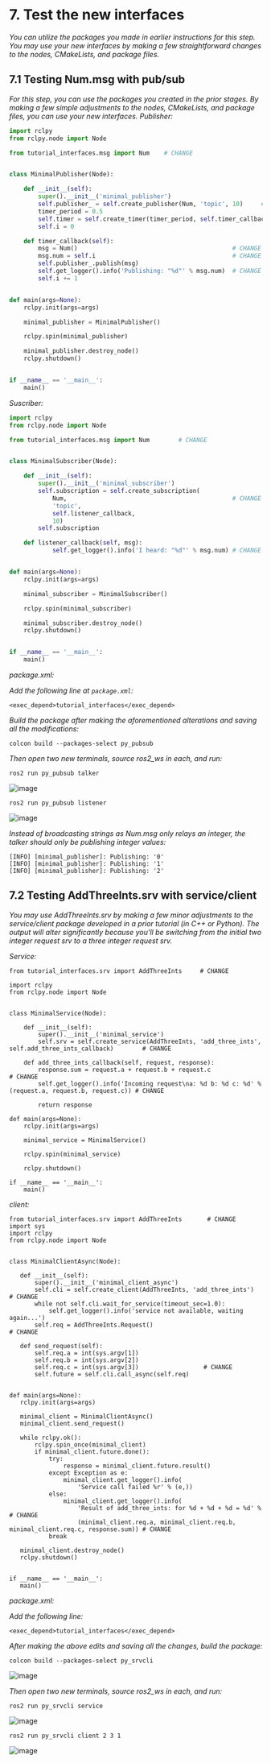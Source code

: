 # 7. Test the new interfaces
*You can utilize the packages you made in earlier instructions for this step. You may use your new interfaces by making a few straightforward changes to the nodes, CMakeLists, and package files.*
## 7.1 Testing Num.msg with pub/sub
*For this step, you can use the packages you created in the prior stages. By making a few simple adjustments to the nodes, CMakeLists, and package files, you can use your new interfaces.*
*Publisher:*
``` python
import rclpy
from rclpy.node import Node

from tutorial_interfaces.msg import Num    # CHANGE


class MinimalPublisher(Node):

    def __init__(self):
        super().__init__('minimal_publisher')
        self.publisher_ = self.create_publisher(Num, 'topic', 10)     # CHANGE
        timer_period = 0.5
        self.timer = self.create_timer(timer_period, self.timer_callback)
        self.i = 0

    def timer_callback(self):
        msg = Num()                                           # CHANGE
        msg.num = self.i                                      # CHANGE
        self.publisher_.publish(msg)
        self.get_logger().info('Publishing: "%d"' % msg.num)  # CHANGE
        self.i += 1


def main(args=None):
    rclpy.init(args=args)

    minimal_publisher = MinimalPublisher()

    rclpy.spin(minimal_publisher)

    minimal_publisher.destroy_node()
    rclpy.shutdown()


if __name__ == '__main__':
    main()
 ```
*Suscriber:*
```python
import rclpy
from rclpy.node import Node

from tutorial_interfaces.msg import Num        # CHANGE


class MinimalSubscriber(Node):

    def __init__(self):
        super().__init__('minimal_subscriber')
        self.subscription = self.create_subscription(
            Num,                                              # CHANGE
            'topic',
            self.listener_callback,
            10)
        self.subscription

    def listener_callback(self, msg):
            self.get_logger().info('I heard: "%d"' % msg.num) # CHANGE


def main(args=None):
    rclpy.init(args=args)

    minimal_subscriber = MinimalSubscriber()

    rclpy.spin(minimal_subscriber)

    minimal_subscriber.destroy_node()
    rclpy.shutdown()


if __name__ == '__main__':
    main()
```

*package.xml:*

*Add the following line at `package.xml`:*
```
<exec_depend>tutorial_interfaces</exec_depend>
```
*Build the package after making the aforementioned alterations and saving all the modifications:*
```
colcon build --packages-select py_pubsub
```
*Then open two new terminals, source ros2_ws in each, and run:*
```
ros2 run py_pubsub talker
```
![image](https://user-images.githubusercontent.com/92029196/195660133-ccaeaef1-ca70-48d1-8246-a2ae3df3fe4b.png)

```
ros2 run py_pubsub listener
```
![image](https://user-images.githubusercontent.com/92029196/195660376-adc26f87-5185-4ac3-8c05-270f8aa68e3a.png)


*Instead of broadcasting strings as Num.msg only relays an integer, the talker should only be publishing integer values:*
```
[INFO] [minimal_publisher]: Publishing: '0'
[INFO] [minimal_publisher]: Publishing: '1'
[INFO] [minimal_publisher]: Publishing: '2'
```
## 7.2 Testing AddThreeInts.srv with service/client
*You may use AddThreeInts.srv by making a few minor adjustments to the service/client package developed in a prior tutorial (in C++ or Python). The output will alter significantly because you'll be switching from the initial two integer request srv to a three integer request srv.*

*Service:*
```
from tutorial_interfaces.srv import AddThreeInts     # CHANGE

import rclpy
from rclpy.node import Node


class MinimalService(Node):

    def __init__(self):
        super().__init__('minimal_service')
        self.srv = self.create_service(AddThreeInts, 'add_three_ints', self.add_three_ints_callback)        # CHANGE

    def add_three_ints_callback(self, request, response):
        response.sum = request.a + request.b + request.c                                                  # CHANGE
        self.get_logger().info('Incoming request\na: %d b: %d c: %d' % (request.a, request.b, request.c)) # CHANGE

        return response

def main(args=None):
    rclpy.init(args=args)

    minimal_service = MinimalService()

    rclpy.spin(minimal_service)

    rclpy.shutdown()

if __name__ == '__main__':
    main()
 ```
 *client:*
 ```
 from tutorial_interfaces.srv import AddThreeInts       # CHANGE
import sys
import rclpy
from rclpy.node import Node


class MinimalClientAsync(Node):

    def __init__(self):
        super().__init__('minimal_client_async')
        self.cli = self.create_client(AddThreeInts, 'add_three_ints')       # CHANGE
        while not self.cli.wait_for_service(timeout_sec=1.0):
            self.get_logger().info('service not available, waiting again...')
        self.req = AddThreeInts.Request()                                   # CHANGE

    def send_request(self):
        self.req.a = int(sys.argv[1])
        self.req.b = int(sys.argv[2])
        self.req.c = int(sys.argv[3])                  # CHANGE
        self.future = self.cli.call_async(self.req)


def main(args=None):
    rclpy.init(args=args)

    minimal_client = MinimalClientAsync()
    minimal_client.send_request()

    while rclpy.ok():
        rclpy.spin_once(minimal_client)
        if minimal_client.future.done():
            try:
                response = minimal_client.future.result()
            except Exception as e:
                minimal_client.get_logger().info(
                    'Service call failed %r' % (e,))
            else:
                minimal_client.get_logger().info(
                    'Result of add_three_ints: for %d + %d + %d = %d' %                               # CHANGE
                    (minimal_client.req.a, minimal_client.req.b, minimal_client.req.c, response.sum)) # CHANGE
            break

    minimal_client.destroy_node()
    rclpy.shutdown()


if __name__ == '__main__':
    main()
```



*package.xml:*

*Add the following line:*
```
<exec_depend>tutorial_interfaces</exec_depend>
```
*After making the above edits and saving all the changes, build the package:*
```
colcon build --packages-select py_srvcli
```
![image](https://user-images.githubusercontent.com/92029196/195662925-319a384c-fb50-4f39-8f73-fab6d0964556.png)


*Then open two new terminals, source ros2_ws in each, and run:*
```
ros2 run py_srvcli service
```
![image](https://user-images.githubusercontent.com/92029196/195662640-734a7137-8a37-4ff3-b96c-dbf0a3718f5b.png)

```
ros2 run py_srvcli client 2 3 1
```
![image](https://user-images.githubusercontent.com/92029196/195662735-c0a79e85-dee6-4dbc-85b8-faf81c540ee9.png)
